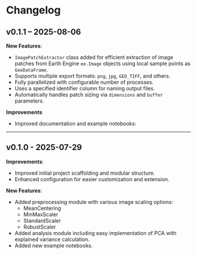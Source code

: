 # Changelog

## v0.1.1 – 2025-08-06

**New Features**:

- `ImagePatchExtractor` class added for efficient extraction of image patches from Earth Engine `ee.Image` objects using local sample points as `GeoDataFrame`.
- Supports multiple export formats: `png`, `jpg`, `GEO_TIFF`, and others.
- Fully parallelized with configurable number of processes.
- Uses a specified identifier column for naming output files.
- Automatically handles patch sizing via `dimensions` and `buffer` parameters.

**Improvements**
- Improved documentation and example notebooks:

---

## v0.1.0 - 2025-07-29

**Improvements**:

- Improved initial project scaffolding and modular structure.
- Enhanced configuration for easier customization and extension.

**New Features**:

- Added preprocessing module with various image scaling options:
  - MeanCentering
  - MinMaxScaler
  - StandardScaler
  - RobustScaler
- Added analysis module including easy implementation of PCA with explained variance calculation.
- Added new example notebooks.
